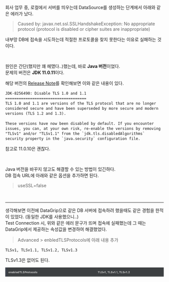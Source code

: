 회사 업무 중, 로컬에서 서버를 띄우는데 DataSource를 생성하는 단계에서 아래와 같은 에러가 났다. 

> Caused by: javax.net.ssl.SSLHandshakeException: No appropriate protocol (protocol is disabled or cipher suites are inappropriate)


내부망 DB에 접속을 시도하는데 적절한 프로토콜을 찾지 못한다는 이유로 실패하는 것이다. 

<br> 

원인은 간단(했지만 꽤 헤맸다..)했는데, 바로 **Java 버전**이었다. <br>
문제의 버전은 **JDK 11.0.11**이다.

해당 버전의 [Release Note](https://mail.openjdk.java.net/pipermail/jdk-updates-dev/2021-April/005860.html)를 확인해보면 이와 같은 내용이 있다. 

```
JDK-8256490: Disable TLS 1.0 and 1.1
====================================
TLS 1.0 and 1.1 are versions of the TLS protocol that are no longer
considered secure and have been superseded by more secure and modern
versions (TLS 1.2 and 1.3).

These versions have now been disabled by default. If you encounter
issues, you can, at your own risk, re-enable the versions by removing
"TLSv1" and/or "TLSv1.1" from the `jdk.tls.disabledAlgorithms`
security property in the `java.security` configuration file.
```

참고로 11.0.10은 괜찮다. 


 <br> 


Java 버전을 바꾸지 않고도 해결할 수 있는 방법이 있긴하다.   <br> 
DB 접속 URL에 아래와 같은 옵션을 추가하면 된다. 

> useSSL=false

 <br> 


---

생각해보면 이전에 DataGrip으로 같은 DB 서버에 접속하려 했을때도 같은 경험을 한적이 있었다. (동일한 JDK를 사용했으니..) <br> 
Test Connection 시, 위와 같은 에러 문구가 뜨며 접속에 실패했는데 그 때는 DataGrip에서 제공하는 속성값을 변경하여 해결했었다.

> Advanced > enbledTLSProtocols에 아래 내용 추가 

```
TLSv1, TLSv1.1, TLSv1.2, TLSv1.3
```
TLSv1.3은 없어도 된다.

![Datagrip config](../resources/image/datagrip_enabled_tls_protocols.png)






